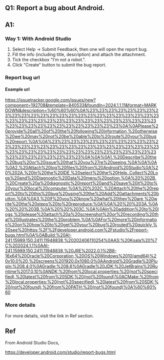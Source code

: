 ## Q1: Report a bug about Android.
## A1: 
### Way 1: With Android Studio
1. Select Help -> Submit Feedback, then one will open the report bug. 
2. Fill the info (including title, description) and attach the attachment.
3. Tick the checkbox "I'm not a robot.".
4. Click "Create" button to submit the bug report.

### Report bug url
#### Example url
https://issuetracker.google.com/issues/new?component=192708&template=840533&foundIn=2024.1.1.11&format=MARKDOWN&description=%60%60%60%0A%23%23%23%23%23%23%23%23%23%23%23%23%23%23%23%23%23%23%23%23%23%23%23%23%23%23%23%23%23%23%23%23%23%23%23%23%23%23%23%23%23%23%23%23%23%23%23%23%23%23%23%23%0A%0APlease%20provide%20all%20of%20the%20following%20information,%20otherwise%20we%20may%20not%20be%20able%20to%20route%20your%20bug%20report.%0A%0A%23%23%23%23%23%23%23%23%23%23%23%23%23%23%23%23%23%23%23%23%23%23%23%23%23%23%23%23%23%23%23%23%23%23%23%23%23%23%23%23%23%23%23%23%23%23%23%23%23%23%23%23%0A%0A%0A1.%20Describe%20the%20bug%20or%20issue%20that%20you%27re%20seeing.%0A%0A%0A%0A2.%20Attach%20log%20files%20from%20Android%20Studio%0A%20%202A.%20In%20the%20IDE,%20select%20the%20Help..Collect%20Logs%20and%20Diagnostic%20Data%20menu%20option.%0A%20%202B.%20Create%20a%20diagnostic%20report%20and%20save%20it%20to%20your%20local%20computer.%0A%20%202C.%20Attach%20the%20report%20to%20this%20bug%20using%20the%20Add%20attachments%20button.%0A%0A3.%20If%20you%20know%20what%20they%20are,%20write%20the%20steps%20to%20reproduce:%0A%0A%20%20%203A.%0A%20%20%203B.%0A%20%20%203C.%0A%0AIn%20addition%20to%20logs,%20please%20attach%20a%20screenshot%20or%20recording%20that%20illustrates%20the%20problem.%0A%0AFor%20more%20information%20on%20how%20to%20get%20your%20bug%20routed%20quickly,%20see%20https:%2F%2Fdeveloper.android.com%2Fstudio%2Freport-bugs.html%0A%0ABuild:%20AI-241.15989.150.2411.11948838,%20202406110254%0AAS:%20Koala%20%7C%202024.1.1%0AAI-241.15989.150.2411.11948838,%20JRE%2022.0.1%2B8-16x64%20Oracle%20Corporation,%20OS%20Windows%2010(amd64)%20v10.0%20,%20screens%201920.0x1080.0%0AAndroid%20Gradle%20Plugin:%208.4.0%0AGradle:%208.6%0AGradle%20JDK:%20JetBrains%20Runtime%2017.0.10%0ANDK:%20from%20local.properties:%20(not%20specified),%20latest%20from%20SDK:%20(not%20found)%0ACMake:%20from%20local.properties:%20(not%20specified),%20latest%20from%20SDK:%20(not%20found),%20from%20PATH:%20(not%20found)%0A%60%60%60

### More details
For more details, visit the link in Ref section.
## Ref
From Android Studio Docs,

https://developer.android.com/studio/report-bugs.html
